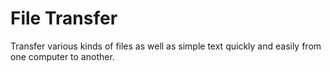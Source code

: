 # File Transfer

Transfer various kinds of files as well as simple text quickly and easily from one computer to another.
